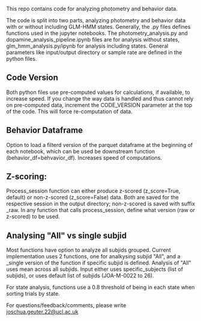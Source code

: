 This repo contains code for analyzing photometry and behavior data. 

The code is split into two parts, analyzing photometry and behavior data with or without including GLM-HMM states. 
Generally, the .py files defines functions used in the jupyter notebooks. 
The photometry_analysis.py and dopamine_analysis_pipeline.ipynb files are for analysis without states, glm_hmm_analysis.py/ipynb for analysis including states. 
General parameters like input/output directory or sample rate are defined in the python files. 

## Code Version 
Both python files use pre-computed values for calculations, if available, to increase speed. If you change the way data is handled and thus cannot rely on pre-computed data, increment the CODE_VERSION parameter at the top of the code. This will force re-computation of data. 

## Behavior Dataframe
Option to load a filterd version of the parquet dataframe at the beginning of each notebook, which can be used be downstream function (behavior_df=behvavior_df). Increases speed of computations. 

## Z-scoring: 
Process_session function can either produce z-scored (z_score=True, default) or non-z-scored (z_score=False) data. Both are saved for the respective session in the output directory; non-z-scored is saved with suffix _raw. In any function that calls process_session, define what version (raw or z-scored) to be used. 

## Analysing "All" vs single subjid
Most functions have option to analyze all subjids grouped. Current implementation uses 2 functions, one for analkysing subjid "All", and a _single version of the function if specific subjid is defined. Analysis of "All" uses mean across all subjids.
Input either uses specific_subjects (list of subjids), or uses default list of subjids (JOA-M-0022 to 26). 

For state analysis, functions use a 0.8 threshold of being in each state when sorting trials by state. 

For questions/feedback/comments, please write joschua.geuter.22@ucl.ac.uk
